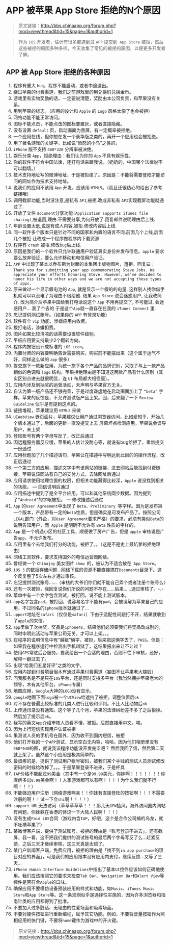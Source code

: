# APP 被苹果 App Store 拒绝的N个原因

> 原文链接：http://bbs.chinaapp.org/forum.php?mod=viewthread&tid=15&page=1&authorid=1


> 作为 `iOS` 开发者，估计有很多都遇到过 `APP` 提交到` App Store` 被拒，然后这些被拒的原因多种多样，今天收集了常见的被拒的原因，以便更多开发者了解。

## APP 被 App Store 拒绝的各种原因

1. 程序有重大 `bug`，程序不能启动，或者中途退出。
1. 绕过苹果的付费渠道，我们之前游戏里的用兑换码兑换金币。
1. 游戏里有实物奖励的话，一定要说清楚，奖励由本公司负责，和苹果没有关系。
1. 用到苹果的标志。（应用的设计和 `Apple` 的 `Logo` 风格太像了也会被拒）
1. 网络功能不能正常访问。
1. 图标不能点击，不能点击的图标要置灰，或者直接隐藏。
1. 没有设置 `default` 页，启动画面为黑屏，有一定概率被拒绝。
1. 一个应用在线，但你想在发一个豪华版之类的，再开一个应用也会被拒绝。
1. 用了著名游戏的关键字，比如说“愤怒的小鸟”之类的。
1. `iPhone` 版不支持 `480*320` 分辨率被决绝。
1. 娱乐分类 `App`，拒绝理由：我们认为你的 `App` 不具有娱乐性。
1. 你的软件不符合中国法律，还打电话来跟我说。（奶奶的，中国哪个法律说不可以翻墙。）
1. 技术支持地址写的微博地址，于是被拒绝了。原因是：不能将需要登陆才能访问的网址作为技术支持地址。
1. 说我们的应用不该用 `App` 开发，应该用 `HTML5`。（而且还很热心的给出了参考链接哦）
1. 调用截屏功能,当时没注意,是私有 `API`,被拒.改成非私有 `API`实现截屏功能就通过了.
1. 开放了文件 `document`分享功能`(Application supports iTunes file sharing)`,被退回,理由:不需要分享,为何开放了.回复邮件说明理由后上线.
1. 年龄设置太低,说是有成人内容,被拒.修改内容后上线.
1. 同一软件多个版本只是针对不同的国家和内置的语言不同.前面几个上线,后面几个被拒.让改成一个程序做程序内下载资源.
1. 程序有 `crash` 被拒.修改`bug`后上线.
1. 原因是我们的一个软件只允许联通用户验证真实身份并发布信息。`apple` 要求要么放弃验证，要么允许移动和电信用户验证。
1. `APP` 中出现了某本以乔布斯为封面的本集团出版物图片，遭拒。回复曰：`Thank you for submitting your app commemorating Steve Jobs.
We appreciate your efforts honoring Steve. However, we’ve decided to honor his life in other ways and we are not accepting these types of apps.`
1. 原来做过一个显示假电池的 `App`, 就是显示一个假的的电量, 这样别人找你借手机就可以以没电了为理由不借给他. 结果 `App Store` 说会迷惑用户, 让我改简介. 改为简介后苹果中国给我打电话说这个 `App` 不用再提交了, 不可能过, 会迷惑用户… 我了个去的 于是这个`App`就一直存在在我的 `iTunes Connect` 里.
1. 忘记提供测试账号。（如果你的 `APP` 有登录功能）
1. 软件有个 `vip` 功能，涉嫌应用内收费。
1. 拨打电话，涉嫌扣费。
1. 图片如果比较清凉的话需要设置软件级别。
1. 平板应用要支持最少2个翻转方向。
1. 程序内按钮设计成标准的 `iOS icon`。
1. 内置付费的内容要明确告诉需要购买，购买前不能摆出来（这个属于运气不好，同样这么做的 `app` 很多）
1. 提交旗下一款新应用，为统一旗下各个产品的品牌识别，采取了与上一款产品相似的色调和 `logo` 结构。苹果拒绝理由是不知道这两款产品有什么区别（其实区别点进去就很明显，连 `UI` 布局都大相径庭）。
1. 应用内涉及到抽奖的运营活动，未声明与苹果官方无关。
1. 自认为第一版产品还不够完善，于是过度谦虚地在启动画面加上了 `“beta”` 字样。苹果的反馈是，不允许测试版产品上架。囧，后来翻了一下 `Review Guideline` 似乎是有提到这点的。
1. 链接堆砌，苹果建议用 `HTML5` 来做
1. `UIWebView` 嵌页面片，苹果建议让用户通过浏览器访问，比如爱知乎，开始几个版本通过了，后面的更新一直没提交上去
屏幕坏点检测应用，苹果说会误导用户，未上架
1. 登陆账号有两个字母写反了，改正后通过
1. 因远程服务器反应慢，苹果的人估计没耐心等，就说有bug给拒了，重新提交一份通过
1. 应用标题加了几个描述语句，苹果让在描述中写明达到此目的的操作流程，改正后通过
1. 一个第三方的应用，描述文字中有该网站的链接，进去网站后能找到付费链接，苹果说该网站有自己的支付方式，去除网址后通过
1. 应用请求使用地理位置的权限，但相关功能藏得比较深，`Apple` 说没找到相关的功能。 — 回信说明后通过
1. 应用描述中提到了是全平台应用，可以和其他系统同步数据。因为提到了`“Android”`的字眼被拒。 — 修改描述后通过
1.  `App` 的`User Agreement`中出现了 `Beta`、`Preliminary `等字样。因为是发布第一个版本，产品带有一定的`beta`性质，但是确实是可发布产品了。按照公司`LEGAL`部门（外企，对`User Agreement`要求严格）的要求，必须有类似`Beta`的说明告知用户，而` Apple` 是明确不允许有 `Beta` 性质的字样的。
1. `App` 是一个机遇小区的社区工具，顺便做了房产广告，但是 `apple` 审核说是广告`app`，不允许发布。
1. 应用里有个去给我们打分的功能，被拒了。。（这是不是史上最坑爹的拒绝理由）
1. 网络工具软件，要求支持国外的电信运营商网络。
1. 曾经做一个 `Chinajoy` 美女图片 `show `的，被认为不适合放在` App Store`。
1. `iOS 5` 的数据存储问题…网络下载的资源不能直接搞在`Documents`目录下。这个反复整了5次左右才通过审核。
1. 忘记提供测试账号……（审核的大爷们你们就不能自己弄个或者注册个账号么）
1. 还有一次被拒，我回复说你们所说的问题不存在……后来……通过审核了。-.-
1. 菜单中有一个文字包含测试，被打回，说不能上测试版本。
1. `app`名字包含`pad`，被打回，说容易名字不能有`pad`，会被误解为苹果自己的应用，不过同名的`iphone`版本就通过了…
1. `upport`地址在`safari`（仅仅是`safari`）下由于适配性问题打不开，结果就收到了`apple`的来信。
1. `app`里做了次抽奖，奖品是`iphone4s`，结果他们必须要我们将奖品改成别的，同时申明此活动与苹果公司无关，才可以上架。。。
1. 在程序的说明信息中有“越狱”俩字，被拒，后来把这俩字去了，`PASS`。但是：如果我在程序运行中检测出手机越狱了，这结果报出来让不让过？
1. 使用`GPS`常驻后台服务，要我给出一个合适的理由，否则不往下审核，还好，解释一翻过去了。
1. 出现“给我们五星好评”之类的文字。
1. 应用内提到付费项目但木有通过苹果付费渠道（妄图不让苹果老大赚钱）
1. 问我服务是不是只在`IOS`平台，还是同时支持多平台（我当然拥护苹果老大的领导，木有其他平台，`iPhone`专属）
1. 地图应用，`Google`大神的`LOGO`没有显示。
1. `google`地图下面`logo`被一个`UIView`给遮挡了被拒。调整位置后`ok`
1. 对不存在普遍比较标准的几类人进行比较和评判。不比人比动物后`ok`
1. 上传通讯录没有通知。这个等了几个月，苹果的法律纠纷差不多了之后拒掉。然后加了提示后`ok`。
1. 我写的英文`App`介绍审核人员看不懂，被拒。后然直接用中文。唉。
1. 因为上行短信实现用户认证被拒
1. 果测试人员的手机号在国外，因为收不到国内短信，被拒
1. 他们打开我的一个`APP`测试，显示空白无内容，哈哈，因为他们相册里没有`960*640`的图，就说我该程序功能没开发完毕吧？
然后我回了信，然后第二天就上架了。虽然这个小应用是极其简单的。
1. 最蛋疼的是，提供了测试用户帐号密码，被我们某个手贱的测试人员测试修改密码的时候给改掉了。。。于是苹果登录不进来，于是杯具
1. `IAP`价格不能超过`99`美金（其中有一个是`99.99`美元，你妹啊！！！！！！！你麻痹多出`0.99`美金啊！！人家游戏都可以有啊！！！！为什么我们就不行啊！！！）
1. 不能强迫用户注册（网络游戏啊亲！！你妹有直接登陆的按钮啊！！！不需要注册的啊！！试一下会`shi`啊！！！！）
1. `support URL`无法访问（草草草草草！！！那几天`GFW`抽风，海外访问国内网站有问题，你妹躲在香港的体谅一下大陆人民啊！！！）
1. 没有生成`Paid iOS`合同（游戏内含`IAP`，好吧，这个是合作公司搞的乌龙，就不吐槽苹果了）
1. 某微博客户端，提供了测试账号，被拒的理由是「账号登录不进去」，还有截屏，我一看，这不把我们提供的测试账号的最后两个字母写反了么…赶紧反馈，之后三天才继续审核，这三天真是太赔了。
1. 某门户新闻客户端，免费应用，被拒的理由是「找不到`in app purchase`的项目对应的界面」，可是我们的应用跟本没有应用内支付，继续反馈…又等了三天…
1. `iPhone Human Interface Guidelines`中指出了基本`UI`控件应该如何正确地使用。我们应该按照它的要求来检查`Tab Bar`、`Navigation Bar`和`Alert View`等控件是否符合`Apple`的口味。
1. 确保应用不要模仿设备预装应用的样式和功能，如`Music`、`iTunes Music Store`和`App Store`等。这一条规则似乎是选择性实施的，因为许多浏览器和指南针类的应用都得到了批准。
1. 不要加入过多脏话、无理由的性爱场面和吸毒场面。
1. 不要对硬件按钮进行重新编程，赋予其它功能。例如，不要将音量按钮作为照相应用的快门键，不要将`home`键作为游戏中的开火键。

> 原文链接：http://bbs.chinaapp.org/forum.php?mod=viewthread&tid=15&page=1&authorid=1
